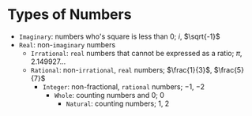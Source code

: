 # Types of Numbers

- `Imaginary`: numbers who's square is less than $0$; $i$, $\sqrt{-1}$
- `Real`: non-`imaginary` numbers
	- `Irrational`: `real` numbers that cannot be expressed as a ratio; $\pi$, $2.149927...$
	- `Rational`: non-`irrational`, `real` numbers; $\frac{1}{3}$, $\frac{5}{7}$
		- `Integer`: non-fractional, `rational` numbers; $-1$, $-2$
			- `Whole`: counting numbers and $0$; $0$
				- `Natural`: counting numbers; $1$, $2$